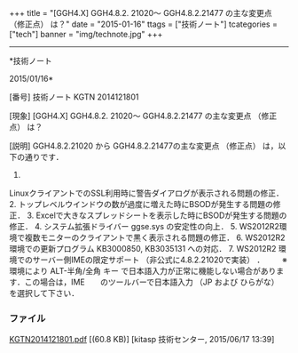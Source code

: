 ﻿+++
title = "[GGH4.X] GGH4.8.2. 21020～ GGH4.8.2.21477 の主な変更点 （修正点） は？"
date = "2015-01-16"
ttags = ["技術ノート"]
tcategories = ["tech"]
banner = "img/technote.jpg"
+++

-----------------------------------------------------------------------------------------------------------------------------

*技術ノート

2015/01/16*


[番号]
技術ノート KGTN 2014121801

[現象]
[GGH4.X] GGH4.8.2. 21020～ GGH4.8.2.21477 の主な変更点 （修正点） は？

[説明]
GGH4.8.2.21020 から GGH4.8.2.21477の主な変更点 （修正点）
は，以下の通りです．

1.
LinuxクライアントでのSSL利用時に警告ダイアログが表示される問題の修正．
2.
トップレベルウインドウの数が過度に増えた時にBSODが発生する問題の修正．
3.
Excelで大きなスプレッドシートを表示した時にBSODが発生する問題の修正．
4. システム拡張ドライバー ggse.sys の安定性の向上．
5. WS2012R2環境で複数モニターのクライアントで黒く表示される問題の修正．
6. WS2012R2環境での更新プログラム KB3000850, KB3035131 への対応．
7. WS2012R2 環境でのサーバー側IMEの限定サポート
（非公式に4.8.2.21020で実装） ．
　　※環境により ALT-半角/全角 キー
で日本語入力が正常に機能しない場合があります．この場合は，IME　　のツールバーで日本語入力
（JP および ひらがな） を選択して下さい．


### ファイル

 
 


[KGTN2014121801.pdf](http://techreport.kitasp.net/attachments/download/1935/KGTN2014121801.pdf)
 [(60.8 KB)] [kitasp 技術センター, 2015/06/17
13:39]


 


 

